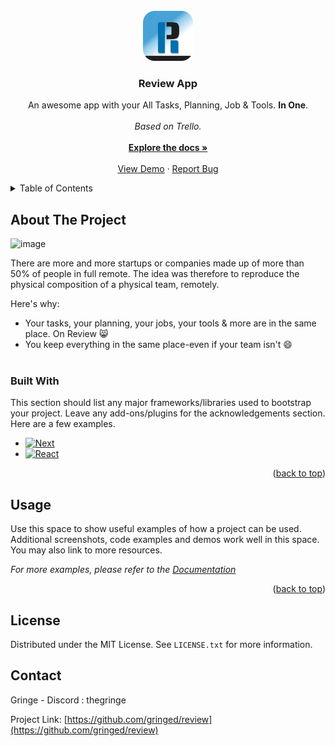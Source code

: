 



<!-- PROJECT LOGO -->
<br />
<div align="center">
  <a href="https://github.com/gringed/review">
    <img src="public/logo.svg" alt="Logo" width="80" height="80">
  </a>

  <h3 align="center">Review App</h3>

  <p align="center">
    An awesome app with your All Tasks, Planning, Job & Tools. <b>In One</b>.
    <br />
    <br />
    <i>Based on Trello.</i>
    <br />
    <br />
    <a href="https://github.com/Gringed/Review/blob/master/README.md"><strong>Explore the docs »</strong></a>
    <br />
    <br />
    <a href="https://github.com/gringed/review">View Demo</a>
    ·
    <a href="https://github.com/gringed/review/issues">Report Bug</a>
  </p>
</div>



<!-- TABLE OF CONTENTS -->
<details>
  <summary>Table of Contents</summary>
  <ol>
    <li>
      <a href="#about-the-project">About The Project</a>
      <ul>
        <li><a href="#built-with">Built With</a></li>
      </ul>
    </li>
    <li><a href="#license">License</a></li>
    <li><a href="#contact">Contact</a></li>
  </ol>
</details>



<!-- ABOUT THE PROJECT -->
## About The Project

![image](https://github.com/Gringed/Review/assets/84775473/a2d3efa7-d83c-4aa9-82e2-2261ac8a14c3)

There are more and more startups or companies made up of more than 50% of people in full remote. The idea was therefore to reproduce the physical composition of a physical team, remotely.

Here's why:
* Your tasks, your planning, your jobs, your tools & more are in the same place. On Review 😸
* You keep everything in the same place-even if your team isn't :smile:
<br /><br />

### Built With

This section should list any major frameworks/libraries used to bootstrap your project. Leave any add-ons/plugins for the acknowledgements section. Here are a few examples.

* [![Next][Next.js]][Next-url]
* [![React][React.js]][React-url]

<p align="right">(<a href="#readme-top">back to top</a>)</p>



<!-- USAGE EXAMPLES -->
## Usage

Use this space to show useful examples of how a project can be used. Additional screenshots, code examples and demos work well in this space. You may also link to more resources.

_For more examples, please refer to the [Documentation](https://example.com)_

<p align="right">(<a href="#readme-top">back to top</a>)</p>



<!-- LICENSE -->
## License

Distributed under the MIT License. See `LICENSE.txt` for more information.


<!-- CONTACT -->
## Contact

Gringe - Discord : thegringe

Project Link: [https://github.com/gringed/review](https://github.com/gringed/review)



<!-- MARKDOWN LINKS & IMAGES -->
<!-- https://www.markdownguide.org/basic-syntax/#reference-style-links -->
[contributors-shield]: https://img.shields.io/github/contributors/othneildrew/Best-README-Template.svg?style=for-the-badge
[contributors-url]: https://github.com/othneildrew/Best-README-Template/graphs/contributors
[forks-shield]: https://img.shields.io/github/forks/othneildrew/Best-README-Template.svg?style=for-the-badge
[forks-url]: https://github.com/othneildrew/Best-README-Template/network/members
[stars-shield]: https://img.shields.io/github/stars/othneildrew/Best-README-Template.svg?style=for-the-badge
[stars-url]: https://github.com/othneildrew/Best-README-Template/stargazers
[issues-shield]: https://img.shields.io/github/issues/othneildrew/Best-README-Template.svg?style=for-the-badge
[issues-url]: https://github.com/othneildrew/Best-README-Template/issues
[license-shield]: https://img.shields.io/github/license/othneildrew/Best-README-Template.svg?style=for-the-badge
[license-url]: https://github.com/othneildrew/Best-README-Template/blob/master/LICENSE.txt
[linkedin-shield]: https://img.shields.io/badge/-LinkedIn-black.svg?style=for-the-badge&logo=linkedin&colorB=555
[linkedin-url]: https://linkedin.com/in/othneildrew
[product-screenshot]: images/screenshot.png
[Next.js]: https://img.shields.io/badge/next.js-000000?style=for-the-badge&logo=nextdotjs&logoColor=white
[Discord]: https://logodownload.org/wp-content/uploads/2017/11/discord-logo-4-1.png
[Next-url]: https://nextjs.org/
[React.js]: https://img.shields.io/badge/React-20232A?style=for-the-badge&logo=react&logoColor=61DAFB
[React-url]: https://reactjs.org/
